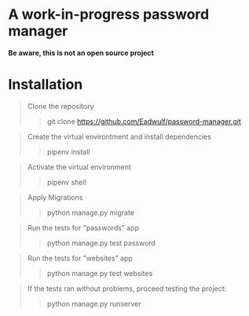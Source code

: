 <h1>A work-in-progress password manager</h1>

<p><strong>Be aware, this is not an open source project</strong></p>


# Installation

> Clone the repository
>> git clone https://github.com/Eadwulf/password-manager.git

> Create the virtual environtment and install dependencies
>> pipenv install

> Activate the virtual environment
>> pipenv shell

> Apply Migrations
>> python manage.py migrate

> Run the tests for "passwords" app
>> python manage.py test password

> Run the tests for "websites" app
>> python manage.py test websites

> If the tests ran without problems, proceed testing the project:
>> python manage.py runserver